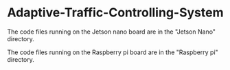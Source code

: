 # Adaptive-Traffic-Controlling-System

The code files running on the Jetson nano board are in the "Jetson Nano" directory.

The code files running on the Raspberry pi board are in the "Raspberry pi" directory.
